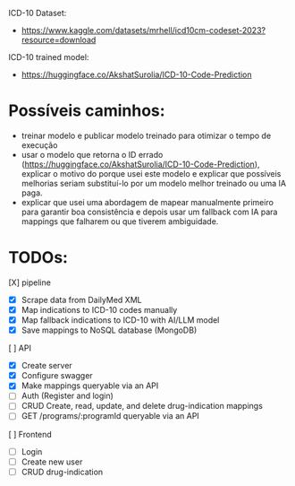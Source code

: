 ICD-10 Dataset: 
- https://www.kaggle.com/datasets/mrhell/icd10cm-codeset-2023?resource=download


ICD-10 trained model:
- https://huggingface.co/AkshatSurolia/ICD-10-Code-Prediction


# Possíveis caminhos: 
- treinar modelo e publicar modelo treinado para otimizar o tempo de execução
- usar o modelo que retorna o ID errado (https://huggingface.co/AkshatSurolia/ICD-10-Code-Prediction), explicar o motivo do porque usei este modelo e explicar que possíveis melhorias seriam substituí-lo por um modelo melhor treinado ou uma IA paga.
- explicar que usei uma abordagem de mapear manualmente primeiro para garantir boa consistência e depois usar um fallback com IA para mappings que falharem ou que tiverem ambiguidade.


# TODOs:

[X] pipeline
- [x] Scrape data from DailyMed XML
- [x] Map indications to ICD-10 codes manually
- [x] Map fallback indications to ICD-10 with AI/LLM model
- [x] Save mappings to NoSQL database (MongoDB)

[ ] API
- [x] Create server
- [x] Configure swagger
- [x] Make mappings queryable via an API
- [ ] Auth (Register and login)
- [ ] CRUD Create, read, update, and delete drug-indication mappings
- [ ] GET /programs/:programId queryable via an API

[ ] Frontend
- [ ] Login
- [ ] Create new user
- [ ] CRUD drug-indication